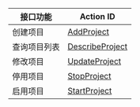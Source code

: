 

| 接口功能   | Action ID       |
| ------ | --------------- |
| 创建项目   | [AddProject](https://cloud.tencent.com/document/product/378/4398)      |
| 查询项目列表 | [DescribeProject](https://cloud.tencent.com/document/product/378/4400) |
| 修改项目   | [UpdateProject](https://cloud.tencent.com/document/product/378/13620)   |
| 停用项目   | [StopProject ](https://cloud.tencent.com/document/product/378/13621)    |
| 启用项目   | [StartProject](https://cloud.tencent.com/document/product/378/13622)    |

